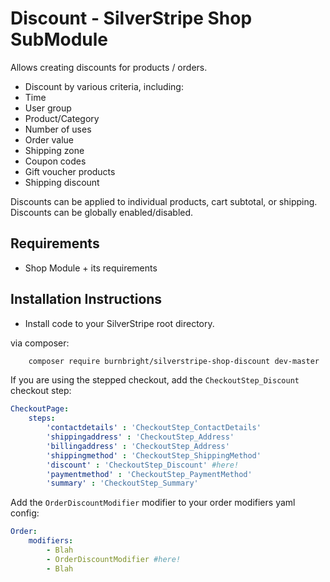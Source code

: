 # Discount - SilverStripe Shop SubModule

Allows creating discounts for products / orders.

 * Discount by various criteria, including:
  * Time
  * User group
  * Product/Category
  * Number of uses
  * Order value
  * Shipping zone
 * Coupon codes
 * Gift voucher products
 * Shipping discount

Discounts can be applied to individual products, cart subtotal, or shipping.
Discounts can be globally enabled/disabled.

## Requirements

 * Shop Module + its requirements

## Installation Instructions

 * Install code to your SilverStripe root directory.

via composer:

```sh
	composer require burnbright/silverstripe-shop-discount dev-master
```

If you are using the stepped checkout, add the `CheckoutStep_Discount` checkout step:

```yaml
CheckoutPage:
	steps:
		'contactdetails' : 'CheckoutStep_ContactDetails'
		'shippingaddress' : 'CheckoutStep_Address'
		'billingaddress' : 'CheckoutStep_Address'
		'shippingmethod' : 'CheckoutStep_ShippingMethod'
		'discount' : 'CheckoutStep_Discount' #here!
		'paymentmethod' : 'CheckoutStep_PaymentMethod'
		'summary' : 'CheckoutStep_Summary'
```
 
 Add the `OrderDiscountModifier` modifier to your order modifiers yaml config:

```yaml
Order:
	modifiers:
		- Blah
		- OrderDiscountModifier #here!
		- Blah
```
